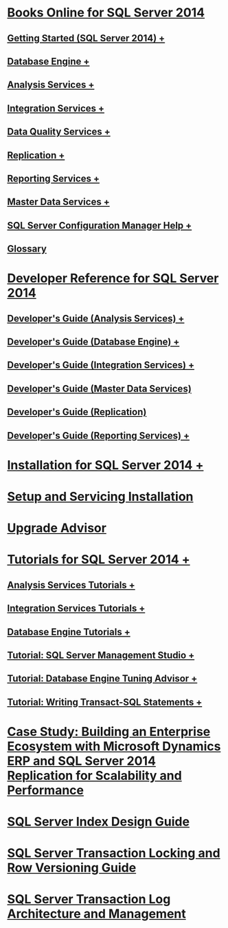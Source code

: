 # [Books Online for SQL Server 2014](books-online-for-sql-server-2014.md) 
## [Getting Started (SQL Server 2014) +](../getting-started/getting-started-sql-server-2014.md)
## [Database Engine +](../database-engine/sql-server-database-engine-overview.md)
## [Analysis Services +](../analysis-services/analysis-services.md)
## [Integration Services +](../integration-services/sql-server-integration-services.md)
## [Data Quality Services +](../data-quality-services/data-quality-services.md)
## [Replication +](../relational-databases/replication/sql-server-replication.md)
## [Reporting Services +](../reporting-services/create-deploy-and-manage-mobile-and-paginated-reports.md)
## [Master Data Services +](../master-data-services/master-data-services.md)
## [SQL Server Configuration Manager Help +](../tools/configuration-manager/sql-server-configuration-manager-help.md)
## [Glossary](glossary.md)
# [Developer Reference for SQL Server 2014](developer-reference-for-sql-server-2014.md)
## [Developer's Guide (Analysis Services) +](../analysis-services/dev-guide/analysis-services-dev-guide.md)
## [Developer's Guide (Database Engine) +](../relational-databases/database-engine-developer-documentation.md)
## [Developer's Guide (Integration Services) +](../integration-services/integration-services-developer-documentation.md)
## [Developer's Guide (Master Data Services)](../master-data-services/develop/master-data-services-developer-documentation.md)
## [Developer's Guide (Replication)](../relational-databases/replication/concepts/replication-developer-documentation.md)
## [Developer's Guide (Reporting Services) +](../reporting-services/reporting-services-developer-documentation.md)
# [Installation for SQL Server 2014 +](../database-engine/install-windows/installation-for-sql-server.md)
# [Setup and Servicing Installation](../sql-server/install/setup-and-servicing-installation.md)
# [Upgrade Advisor](../sql-server/install/sql-server-2014-upgrade-advisor.md)

# [Tutorials for SQL Server 2014 +](../tutorials/tutorials-for-sql-server-2014.md)
## [Analysis Services Tutorials +](../analysis-services/analysis-services-tutorials-ssas.md)
## [Integration Services Tutorials +](../integration-services/integration-services-tutorials.md)
## [Database Engine Tutorials +](../relational-databases/database-engine-tutorials.md)
## [Tutorial: SQL Server Management Studio +](../ssms/tutorials/tutorial-sql-server-management-studio.md)
## [Tutorial: Database Engine Tuning Advisor +](../tools/dta/tutorial-database-engine-tuning-advisor.md)
## [Tutorial: Writing Transact-SQL Statements +](../t-sql/tutorial-writing-transact-sql-statements.md)



# [Case Study: Building an Enterprise Ecosystem with Microsoft Dynamics ERP and SQL Server 2014 Replication for Scalability and Performance](case-study-building-an-enterprise-ecosystem.md)
# [SQL Server Index Design Guide](sql-server-index-design-guide.md)
# [SQL Server Transaction Locking and Row Versioning Guide](sql-server-transaction-locking-and-row-versioning-guide.md)
# [SQL Server Transaction Log Architecture and Management](sql-server-transaction-log-architecture-and-management.md)

